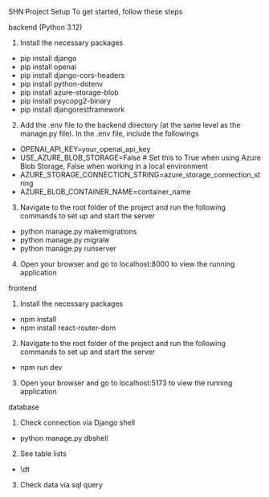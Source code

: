 SHN Project Setup
To get started, follow these steps

backend (Python 3.12)
1. Install the necessary packages
- pip install django
- pip install openai
- pip install django-cors-headers
- pip install python-dotenv
- pip install azure-storage-blob
- pip install psycopg2-binary
- pip install djangorestframework

2. Add the .env file to the backend directory (at the same level as the manage.py file). In the .env file, include the followings
- OPENAI_API_KEY=your_openai_api_key
- USE_AZURE_BLOB_STORAGE=False  # Set this to True when using Azure Blob Storage, False when working in a local environment 
- AZURE_STORAGE_CONNECTION_STRING=azure_storage_connection_string
- AZURE_BLOB_CONTAINER_NAME=container_name

3. Navigate to the root folder of the project and run the following commands to set up and start the server
- python manage.py makemigrations
- python manage.py migrate
- python manage.py runserver

4. Open your browser and go to localhost:8000 to view the running application

frontend
1. Install the necessary packages
- npm install
- npm install react-router-dom

2. Navigate to the root folder of the project and run the following commands to set up and start the server
- npm run dev

3. Open your browser and go to localhost:5173 to view the running application

database
1. Check connection via Django shell
- python manage.py dbshell
2. See table lists
- \dt
3. Check data via sql query
